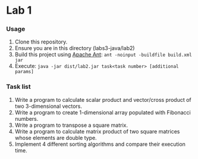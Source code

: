 # Lab 1

### Usage

1. Clone this repository.
2. Ensure you are in this directory (labs3-java/lab2)
3. Build this project using [Apache Ant](https://ant.apache.org/bindownload.cgi):
   ```ant -noinput -buildfile build.xml jar```
4. Execute: 
   ```java -jar dist/lab2.jar task<task number> [additional params] ```

### Task list

1. Write a program to calculate scalar product and vector/cross product of two 3-dimensional vectors. 
2. Write a program to create 1-dimensional array populated with Fibonacci numbers.
3. Write a program to transpose a square matrix.
4. Write a program to calculate matrix product of two square matrices whose elements are double type.
5. Implement 4 different sorting algorithms and compare their execution time.

